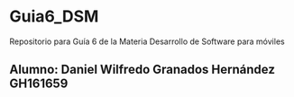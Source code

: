 # Guia6_DSM
Repositorio para Guía 6 de la Materia Desarrollo de Software para móviles 
## Alumno: Daniel Wilfredo Granados Hernández GH161659
